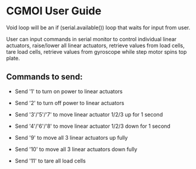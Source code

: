 # CGMOI User Guide
Void loop will be an if (serial.available()) loop that waits for input from user.

User can input commands in serial monitor to control individual linear actuators, raise/lower all linear actuators, retrieve values from load cells, tare load cells, retrieve values from gyroscope while step motor spins top plate.

## Commands to send:
- Send '1' to turn on power to linear actuators

- Send '2' to turn off power to linear actuators

- Send '3'/'5'/'7' to move linear actuator 1/2/3 up for 1 second

- Send '4'/'6'/'8' to move linear actuator 1/2/3 down for 1 second

- Send '9' to move all 3 linear actuators up fully

- Send '10' to move all 3 linear actuators down fully

- Send '11' to tare all load cells

